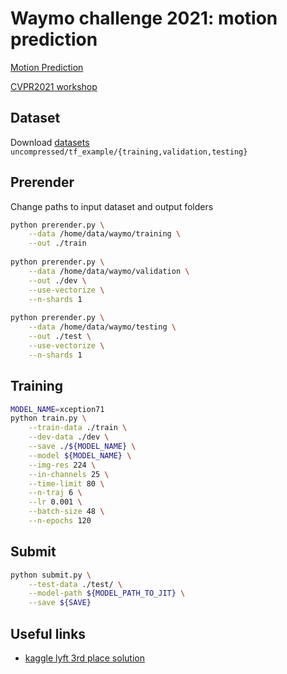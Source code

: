 # Waymo challenge 2021: motion prediction

[Motion Prediction](https://waymo.com/open/challenges/2021/motion-prediction/)

[CVPR2021 workshop](http://cvpr2021.wad.vision/)

## Dataset

Download
[datasets](https://console.cloud.google.com/storage/browser/waymo_open_dataset_motion_v_1_0_0)
`uncompressed/tf_example/{training,validation,testing}`

## Prerender

Change paths to input dataset and output folders

```bash
python prerender.py \
    --data /home/data/waymo/training \
    --out ./train
    
python prerender.py \
    --data /home/data/waymo/validation \
    --out ./dev \
    --use-vectorize \
    --n-shards 1
    
python prerender.py \
    --data /home/data/waymo/testing \
    --out ./test \
    --use-vectorize \
    --n-shards 1
```

## Training

```bash
MODEL_NAME=xception71
python train.py \
    --train-data ./train \
    --dev-data ./dev \
    --save ./${MODEL_NAME} \
    --model ${MODEL_NAME} \
    --img-res 224 \
    --in-channels 25 \
    --time-limit 80 \
    --n-traj 6 \
    --lr 0.001 \
    --batch-size 48 \
    --n-epochs 120
```

## Submit

```bash
python submit.py \
    --test-data ./test/ \
    --model-path ${MODEL_PATH_TO_JIT} \
    --save ${SAVE}
```

## Useful links

* [kaggle lyft 3rd place solution](https://gdude.de/blog/2021-02-05/Kaggle-Lyft-solution)

